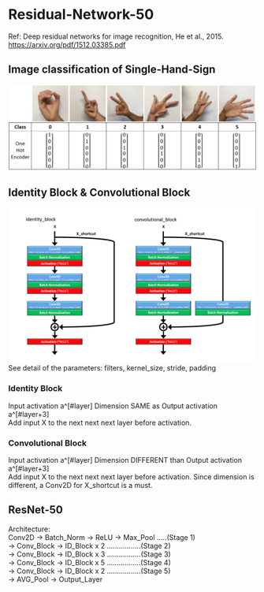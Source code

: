 # Residual-Network-50
Ref: Deep residual networks for image recognition, He et al., 2015. https://arxiv.org/pdf/1512.03385.pdf

## Image classification of Single-Hand-Sign
![](images/sign_class.png)

## Identity Block & Convolutional Block
![](images/identity_convolutional_blocks-YEN.png)  
See detail of the parameters: filters, kernel_size, stride, padding

### Identity Block
Input activation a^[#layer]  Dimension SAME as Output activation a^[#layer+3]  
Add input X to the next next next layer before activation.

### Convolutional Block
Input activation a^[#layer]  Dimension DIFFERENT than Output activation a^[#layer+3]  
Add input X to the next next next layer before activation. Since dimension is different, a Conv2D for X_shortcut is a must.
  
  
## ResNet-50
Architecture:  
Conv2D -> Batch_Norm -> ReLU -> Max_Pool  .....(Stage 1)  
 -> Conv_Block -> ID_Block x 2  .................(Stage 2)  
 -> Conv_Block -> ID_Block x 3  .................(Stage 3)  
 -> Conv_Block -> ID_Block x 5  .................(Stage 4)  
 -> Conv_Block -> ID_Block x 2  .................(Stage 5)  
 -> AVG_Pool -> Output_Layer


